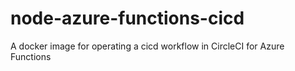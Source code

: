 # node-azure-functions-cicd
A docker image for operating a cicd workflow in CircleCI for Azure Functions
